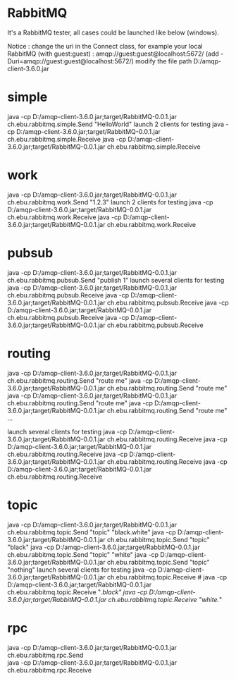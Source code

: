 # RabbitMQ
It's a RabbitMQ tester, all cases could be launched like below (windows).

Notice : 
 change the uri in the Connect class, for example your local RabbitMQ (with guest:guest) : amqp://guest:guest@localhost:5672/ (add  -Duri=amqp://guest:guest@localhost:5672/)
 modify the file path D:/amqp-client-3.6.0.jar
 
# simple
 java -cp D:/amqp-client-3.6.0.jar;target/RabbitMQ-0.0.1.jar ch.ebu.rabbitmq.simple.Send  "HelloWorld"
launch 2 clients for testing
 java -cp D:/amqp-client-3.6.0.jar;target/RabbitMQ-0.0.1.jar ch.ebu.rabbitmq.simple.Receive 
 java -cp D:/amqp-client-3.6.0.jar;target/RabbitMQ-0.0.1.jar ch.ebu.rabbitmq.simple.Receive 
 
# work
 java -cp D:/amqp-client-3.6.0.jar;target/RabbitMQ-0.0.1.jar ch.ebu.rabbitmq.work.Send "1.2.3"
launch 2 clients for testing
 java -cp D:/amqp-client-3.6.0.jar;target/RabbitMQ-0.0.1.jar ch.ebu.rabbitmq.work.Receive 
 java -cp D:/amqp-client-3.6.0.jar;target/RabbitMQ-0.0.1.jar ch.ebu.rabbitmq.work.Receive 
 
# pubsub
 java -cp D:/amqp-client-3.6.0.jar;target/RabbitMQ-0.0.1.jar ch.ebu.rabbitmq.pubsub.Send  "publish 1"
launch several clients for testing
 java -cp D:/amqp-client-3.6.0.jar;target/RabbitMQ-0.0.1.jar ch.ebu.rabbitmq.pubsub.Receive 
 java -cp D:/amqp-client-3.6.0.jar;target/RabbitMQ-0.0.1.jar ch.ebu.rabbitmq.pubsub.Receive 
 java -cp D:/amqp-client-3.6.0.jar;target/RabbitMQ-0.0.1.jar ch.ebu.rabbitmq.pubsub.Receive 
 java -cp D:/amqp-client-3.6.0.jar;target/RabbitMQ-0.0.1.jar ch.ebu.rabbitmq.pubsub.Receive 

# routing
 java -cp D:/amqp-client-3.6.0.jar;target/RabbitMQ-0.0.1.jar ch.ebu.rabbitmq.routing.Send  "route me"
 java -cp D:/amqp-client-3.6.0.jar;target/RabbitMQ-0.0.1.jar ch.ebu.rabbitmq.routing.Send  "route me"
 java -cp D:/amqp-client-3.6.0.jar;target/RabbitMQ-0.0.1.jar ch.ebu.rabbitmq.routing.Send  "route me"
 java -cp D:/amqp-client-3.6.0.jar;target/RabbitMQ-0.0.1.jar ch.ebu.rabbitmq.routing.Send  "route me"
 ...
 
launch several clients for testing
 java -cp D:/amqp-client-3.6.0.jar;target/RabbitMQ-0.0.1.jar ch.ebu.rabbitmq.routing.Receive 
 java -cp D:/amqp-client-3.6.0.jar;target/RabbitMQ-0.0.1.jar ch.ebu.rabbitmq.routing.Receive 
 java -cp D:/amqp-client-3.6.0.jar;target/RabbitMQ-0.0.1.jar ch.ebu.rabbitmq.routing.Receive 
 java -cp D:/amqp-client-3.6.0.jar;target/RabbitMQ-0.0.1.jar ch.ebu.rabbitmq.routing.Receive 
 
# topic
 java -cp D:/amqp-client-3.6.0.jar;target/RabbitMQ-0.0.1.jar ch.ebu.rabbitmq.topic.Send  "topic" "black.white"
 java -cp D:/amqp-client-3.6.0.jar;target/RabbitMQ-0.0.1.jar ch.ebu.rabbitmq.topic.Send  "topic" "black"
 java -cp D:/amqp-client-3.6.0.jar;target/RabbitMQ-0.0.1.jar ch.ebu.rabbitmq.topic.Send  "topic" "white"
 java -cp D:/amqp-client-3.6.0.jar;target/RabbitMQ-0.0.1.jar ch.ebu.rabbitmq.topic.Send  "topic" "nothing"
launch several clients for testing
 java -cp D:/amqp-client-3.6.0.jar;target/RabbitMQ-0.0.1.jar ch.ebu.rabbitmq.topic.Receive #
 java -cp D:/amqp-client-3.6.0.jar;target/RabbitMQ-0.0.1.jar ch.ebu.rabbitmq.topic.Receive "*.black"
 java -cp D:/amqp-client-3.6.0.jar;target/RabbitMQ-0.0.1.jar ch.ebu.rabbitmq.topic.Receive "white.*"

# rpc
 java -cp D:/amqp-client-3.6.0.jar;target/RabbitMQ-0.0.1.jar ch.ebu.rabbitmq.rpc.Send  
 java -cp D:/amqp-client-3.6.0.jar;target/RabbitMQ-0.0.1.jar ch.ebu.rabbitmq.rpc.Receive 
 
